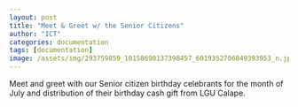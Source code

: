 ```yaml
---
layout: post
title: "Meet & Greet w/ the Senior Citizens"
author: "ICT"
categories: documentation
tags: [documentation]
image: /assets/img/293759859_10158690137398457_6019352706849393953_n.jpg
---
```


Meet and greet with our Senior citizen birthday celebrants for the month of July and distribution of their birthday cash gift from LGU Calape.
